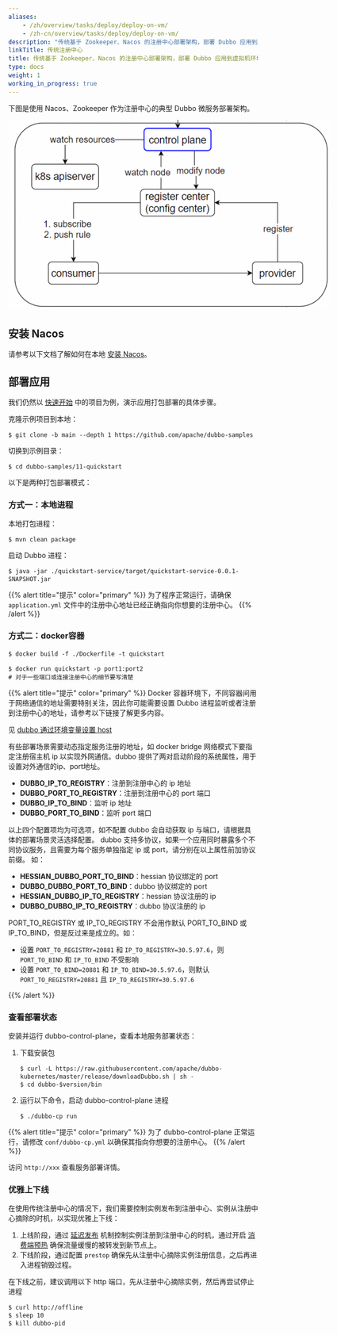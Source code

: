 ```yaml
---
aliases:
    - /zh/overview/tasks/deploy/deploy-on-vm/
    - /zh-cn/overview/tasks/deploy/deploy-on-vm/
description: "传统基于 Zookeeper、Nacos 的注册中心部署架构，部署 Dubbo 应用到虚拟机环境"
linkTitle: 传统注册中心
title: 传统基于 Zookeeper、Nacos 的注册中心部署架构，部署 Dubbo 应用到虚拟机环境
type: docs
weight: 1
working_in_progress: true
---
```


下图是使用 Nacos、Zookeeper 作为注册中心的典型 Dubbo 微服务部署架构。

<img src="/imgs/v3/manual/java/tutorial/kubernetes/kubernetes.png" style="max-width:650px;height:auto;" />

## 安装 Nacos
请参考以下文档了解如何在本地 [安装 Nacos]()。

## 部署应用
我们仍然以 [快速开始]() 中的项目为例，演示应用打包部署的具体步骤。

克隆示例项目到本地：
```shell
$ git clone -b main --depth 1 https://github.com/apache/dubbo-samples
````

切换到示例目录：
```shell
$ cd dubbo-samples/11-quickstart
```

以下是两种打包部署模式：

### 方式一：本地进程

本地打包进程：
```shell
$ mvn clean package
```

启动 Dubbo 进程：
```shell
$ java -jar ./quickstart-service/target/quickstart-service-0.0.1-SNAPSHOT.jar
```

{{% alert title="提示" color="primary" %}}
为了程序正常运行，请确保 `application.yml` 文件中的注册中心地址已经正确指向你想要的注册中心。
{{% /alert %}}

### 方式二：docker容器

```shell
$ docker build -f ./Dockerfile -t quickstart
```

```shell
$ docker run quickstart -p port1:port2
# 对于一些端口或连接注册中心的细节要写清楚
```

{{% alert title="提示" color="primary" %}}
Docker 容器环境下，不同容器间用于网络通信的地址需要特别关注，因此你可能需要设置 Dubbo 进程监听或者注册到注册中心的地址，请参考以下链接了解更多内容。

见 [dubbo 通过环境变量设置 host](https://github.com/apache/dubbo-samples/tree/master/2-advanced/dubbo-samples-docker)

有些部署场景需要动态指定服务注册的地址，如 docker bridge 网络模式下要指定注册宿主机 ip 以实现外网通信。dubbo 提供了两对启动阶段的系统属性，用于设置对外通信的ip、port地址。

* **DUBBO_IP_TO_REGISTRY**：注册到注册中心的 ip 地址
* **DUBBO_PORT_TO_REGISTRY**：注册到注册中心的 port 端口
* **DUBBO_IP_TO_BIND**：监听 ip 地址
* **DUBBO_PORT_TO_BIND**：监听 port 端口

以上四个配置项均为可选项，如不配置 dubbo 会自动获取 ip 与端口，请根据具体的部署场景灵活选择配置。
dubbo 支持多协议，如果一个应用同时暴露多个不同协议服务，且需要为每个服务单独指定 ip 或 port，请分别在以上属性前加协议前缀。 如：

* **HESSIAN_DUBBO_PORT_TO_BIND**：hessian 协议绑定的 port
* **DUBBO_DUBBO_PORT_TO_BIND**：dubbo 协议绑定的 port
* **HESSIAN_DUBBO_IP_TO_REGISTRY**：hessian 协议注册的 ip
* **DUBBO_DUBBO_IP_TO_REGISTRY**：dubbo 协议注册的 ip

PORT_TO_REGISTRY 或 IP_TO_REGISTRY 不会用作默认 PORT_TO_BIND 或 IP_TO_BIND，但是反过来是成立的。如：

* 设置 `PORT_TO_REGISTRY=20881` 和 `IP_TO_REGISTRY=30.5.97.6`，则 `PORT_TO_BIND` 和 `IP_TO_BIND` 不受影响
* 设置 `PORT_TO_BIND=20881` 和 `IP_TO_BIND=30.5.97.6`，则默认 `PORT_TO_REGISTRY=20881`  且 `IP_TO_REGISTRY=30.5.97.6`

{{% /alert %}}

### 查看部署状态
安装并运行 dubbo-control-plane，查看本地服务部署状态：

1. 下载安装包

	```shell
	$ curl -L https://raw.githubusercontent.com/apache/dubbo-kubernetes/master/release/downloadDubbo.sh | sh -
	$ cd dubbo-$version/bin
	```

2. 运行以下命令，启动 dubbo-control-plane 进程
	```shell
	$ ./dubbo-cp run
	```

{{% alert title="提示" color="primary" %}}
为了 dubbo-control-plane 正常运行，请修改 `conf/dubbo-cp.yml` 以确保其指向你想要的注册中心。
{{% /alert %}}

访问 `http://xxx` 查看服务部署详情。

### 优雅上下线
在使用传统注册中心的情况下，我们需要控制实例发布到注册中心、实例从注册中心摘除的时机，以实现优雅上下线：
1. 上线阶段，通过 [延迟发布]() 机制控制实例注册到注册中心的时机，通过开启 [消费端预热]() 确保流量缓慢的被转发到新节点上。
2. 下线阶段，通过配置 `prestop` 确保先从注册中心摘除实例注册信息，之后再进入进程销毁过程。

在下线之前，建议调用以下 http 端口，先从注册中心摘除实例，然后再尝试停止进程

```shell
$ curl http://offline
$ sleep 10
$ kill dubbo-pid
```